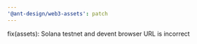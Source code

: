 ```yaml
---
'@ant-design/web3-assets': patch
---
```


fix(assets): Solana testnet and devent browser URL is incorrect
